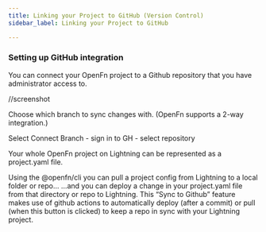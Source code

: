 ```yaml
---
title: Linking your Project to GitHub (Version Control)
sidebar_label: Linking your Project to GitHub

---
```


### Setting up GitHub integration

You can connect your OpenFn project to a Github repository that you have administrator access to. 

//screenshot

Choose which branch to sync changes with. (OpenFn supports a 2-way integration.)

Select Connect Branch - sign in to GH - select repository

Your whole OpenFn project on Lightning can be represented as a project.yaml file.

Using the @openfn/cli you can pull a project config from Lightning to a local folder or repo…
…and you can deploy a change in your project.yaml file from that directory or repo to Lightning.
This “Sync to Github” feature makes use of github actions to automatically deploy (after a commit) or pull (when this button is clicked) to keep a repo in sync with your Lightning project.

